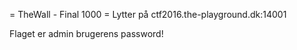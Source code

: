 = TheWall - Final 1000 =
Lytter på ctf2016.the-playground.dk:14001

Flaget er admin brugerens password!
